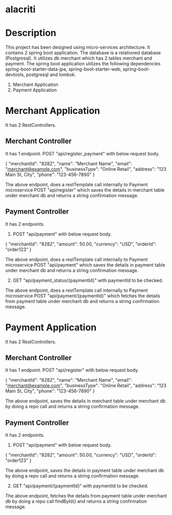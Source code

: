 # alacriti

# Description
This project has been designed using micro-services architecture. It contains 2 spring boot application. The database is a relationed database (Postgresql). It utilizes db merchant which has 2 tables merchant and payment. The spring boot application utilizes the following dependencies spring-boot-starter-data-jpa, spring-boot-starter-web, spring-boot-devtools, postgresql and lombok.

1. Merchant Application
2. Payment Application

# Merchant Application
It has 2 RestControllers.

## Merchant Controller

It has 1 endpoint. POST "api/register_payment" with below request body.

{
    "merchantId": "8282",
    "name": "Merchant Name",
    "email": "merchant@example.com",
    "businessType": "Online Retail",
    "address": "123 Main St, City",
    "phone": "123-456-7890"
}

The above endpoint, does a restTemplate call internally to Payment microservice POST "api/register" which saves the details in merchant table under merchant db and returns a string confirmation message.

## Payment Controller

It has 2 endpoints.

1. POST "api/payment" with below request body.

{
    "merchantId": "8282",
    "amount": 50.00,
    "currency": "USD",
    "orderId": "order123"
}

The above endpoint, does a restTemplate call internally to Payment microservice POST "api/payment" which saves the details in payment table under merchant db and returns a string confirmation message.

2.  GET "api/payment_status/{paymentId}" with paymentId to be checked.

The above endpoint, does a restTemplate call internally to Payment microservice POST "api/payment/{paymentId}" which fetches the details from payment table under merchant db and returns a string confirmation message.

# Payment Application
It has 2 RestControllers.

## Merchant Controller

It has 1 endpoint. POST "api/register" with below request body.

{
    "merchantId": "8282",
    "name": "Merchant Name",
    "email": "merchant@example.com",
    "businessType": "Online Retail",
    "address": "123 Main St, City",
    "phone": "123-456-7890"
}

The above endpoint, saves the details in merchant table under merchant db by doing a repo call and returns a string confirmation message.

## Payment Controller

It has 2 endpoints.

1. POST "api/payment" with below request body.

{
    "merchantId": "8282",
    "amount": 50.00,
    "currency": "USD",
    "orderId": "order123"
}

The above endpoint, saves the details in payment table under merchant db by doing a repo call and returns a string confirmation message.

2.  GET "api/payment/{paymentId}" with paymentId to be checked.

The above endpoint, fetches the details from payment table under merchant db by doing a repo call findById() and returns a string confirmation message.
